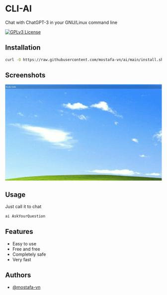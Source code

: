 
# CLI-AI

Chat with ChatGPT-3 in your GNU/Linux command line


[![GPLv3 License](https://img.shields.io/badge/License-GPL%20v3-yellow.svg)](https://opensource.org/licenses/)

## Installation

```bash
curl -O https://raw.githubusercontent.com/mostafa-vn/ai/main/install.sh && sudo bash install.sh
```
## Screenshots

![App Screenshot](https://raw.githubusercontent.com/mostafa-vn/ai/main/screen.gif)


## Usage

Just call it to chat

```bash
ai AskYourQuestion
```


## Features

- Easy to use
- Free and free
- Completely safe
- Very fast


## Authors

- [@mostafa-vn](https://www.github.com/mostafa-vn)
